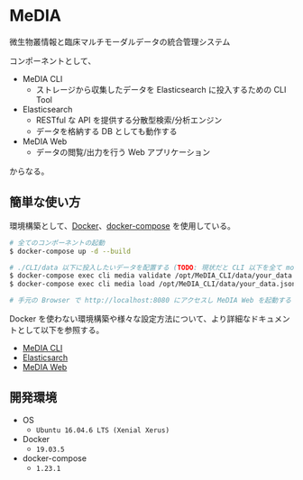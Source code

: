 # MeDIA

微生物叢情報と臨床マルチモーダルデータの統合管理システム

コンポーネントとして、

- MeDIA CLI
  - ストレージから収集したデータを Elasticsearch に投入するための CLI Tool
- Elasticsearch
  - RESTful な API を提供する分散型検索/分析エンジン
  - データを格納する DB としても動作する
- MeDIA Web
  - データの閲覧/出力を行う Web アプリケーション

からなる。

## 簡単な使い方

環境構築として、[Docker](https://www.docker.com)、[docker-compose](https://docs.docker.com/compose/) を使用している。

```bash
# 全てのコンポーネントの起動
$ docker-compose up -d --build

# ./CLI/data 以下に投入したいデータを配置する (TODO: 現状だと CLI 以下を全て mount している)
$ docker-compose exec cli media validate /opt/MeDIA_CLI/data/your_data.json
$ docker-compose exec cli media load /opt/MeDIA_CLI/data/your_data.json

# 手元の Browser で http://localhost:8080 にアクセスし MeDIA Web を起動する (TODO: 現状 8080 に http アクセス)
```

Docker を使わない環境構築や様々な設定方法について、より詳細なドキュメントとして以下を参照する。

- [MeDIA CLI](https://github.com/suecharo/MeDIA/blob/develop/CLI/README.md)
- [Elasticsarch](https://github.com/suecharo/MeDIA/blob/develop/Elasticsearch/README.md)
- [MeDIA Web](https://github.com/suecharo/MeDIA/blob/develop/Web/README.md)

<!-- TODO Develop な URL であるため、後々変更が必要 -->

## 開発環境

- OS
  - `Ubuntu 16.04.6 LTS (Xenial Xerus)`
- Docker
  - `19.03.5`
- docker-compose
  - `1.23.1`
